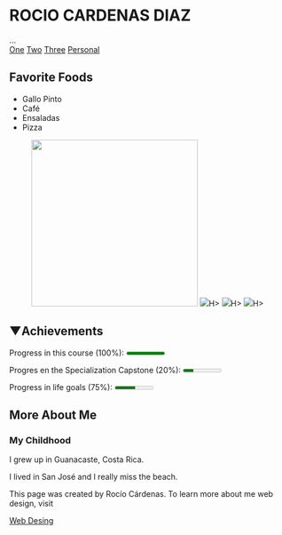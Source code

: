 <h1>ROCIO CARDENAS DIAZ</h1>
  ...

  <nav>
    <a href=”One.html”>One</a>
    <a href=”Two.html”>Two</a>
    <a href=”Three.html”>Three</a>
    <a href=”Personal.html”> Personal </a>
  </nav>

</footer>


<h2>Favorite Foods</h2>
<ul>
  <li>Gallo Pinto</li>
  <li> Café</li>
  <li>Ensaladas</li>
  <li>Pizza</li>
</ul>



<figure>
<img src="imagenes/cafe.jpg"width="300" height=“333”<H> 
<img src="imagenes/GalloPinto.jpg"width=“500” height=“333”>H>
<img src="imagenes/ensalada.jpg"width=“500” height=“333”>H>
<img src="imagenes/pizza.jpg"width=“500” height=“333”>H>
</figure>



<h2>&#x25BC;Achievements</h2>
<p>Progress in this course (100%): <meter max="5000"  value="5000"></meter></p>

<p>Progres en the Specialization Capstone (20%): <meter max="2048"value="547" ></meter></p>

<p>Progress in life goals (75%): <meter max="4100" value="2154""></meter></p>


<h2>More About Me</h2>
<h3>My Childhood</h3>
<p>I grew up in Guanacaste, Costa Rica.</p>
<p>I lived  in San José and I really miss the beach.</p>

<footer>
<p>This page was created by Rocío Cárdenas. To learn more about me 
web design, visit</p> <a href= “http://rociocardenas-rocadi.blogspot.com/”>Web Desing<a>
</footer>
